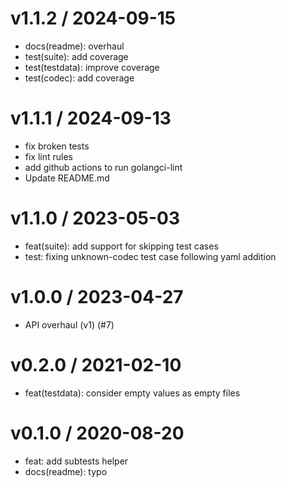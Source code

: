 
v1.1.2 / 2024-09-15
===================

  * docs(readme): overhaul
  * test(suite): add coverage
  * test(testdata): improve coverage
  * test(codec): add coverage

v1.1.1 / 2024-09-13
===================

  * fix broken tests
  * fix lint rules
  * add github actions to run golangci-lint
  * Update README.md

v1.1.0 / 2023-05-03
===================

  * feat(suite): add support for skipping test cases
  * test: fixing unknown-codec test case following yaml addition

v1.0.0 / 2023-04-27
===================

  * API overhaul (v1) (#7)

v0.2.0 / 2021-02-10
===================

  * feat(testdata): consider empty values as empty files

v0.1.0 / 2020-08-20
===================

  * feat: add subtests helper
  * docs(readme): typo
